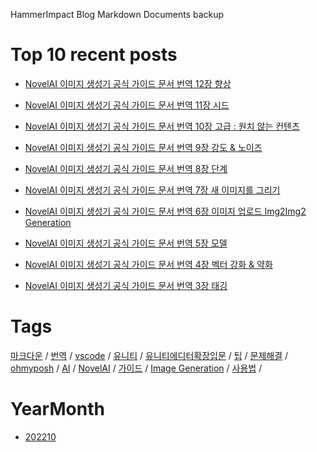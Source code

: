 HammerImpact Blog Markdown Documents backup

# Top 10 recent posts

- [NovelAI 이미지 생성기 공식 가이드 문서 번역 12장 향상](posts/20221018/20221018170748/index.md)

- [NovelAI 이미지 생성기 공식 가이드 문서 번역 11장 시드](posts/20221018/20221018170529/index.md)

- [NovelAI 이미지 생성기 공식 가이드 문서 번역 10장 고급 : 원치 않는 컨텐츠](posts/20221018/20221018170142/index.md)

- [NovelAI 이미지 생성기 공식 가이드 문서 번역 9장 강도 & 노이즈](posts/20221018/20221018165556/index.md)

- [NovelAI 이미지 생성기 공식 가이드 문서 번역 8장 단계](posts/20221018/20221018164750/index.md)

- [NovelAI 이미지 생성기 공식 가이드 문서 번역 7장 새 이미지를 그리기](posts/20221018/20221018152102/index.md)

- [NovelAI 이미지 생성기 공식 가이드 문서 번역 6장 이미지 업로드 Img2Img2 Generation](posts/20221018/20221018144824/index.md)

- [NovelAI 이미지 생성기 공식 가이드 문서 번역 5장 모델](posts/20221018/20221018144438/index.md)

- [NovelAI 이미지 생성기 공식 가이드 문서 번역 4장 벡터 강화 & 약화](posts/20221018/20221018142000/index.md)

- [NovelAI 이미지 생성기 공식 가이드 문서 번역 3장 태깅](posts/20221018/20221018141102/index.md)

# Tags

[마크다운](links_tag.md#마크다운) / [번역](links_tag.md#번역) / [vscode](links_tag.md#vscode) / [유니티](links_tag.md#유니티) / [유니티에디터확장입문](links_tag.md#유니티에디터확장입문) / [팁](links_tag.md#팁) / [문제해결](links_tag.md#문제해결) / [ohmyposh](links_tag.md#ohmyposh) / [AI](links_tag.md#ai) / [NovelAI](links_tag.md#novelai) / [가이드](links_tag.md#가이드) / [Image Generation](links_tag.md#image-generation) / [사용법](links_tag.md#사용법) / 

# YearMonth

- [202210](links_date.md#202210)



